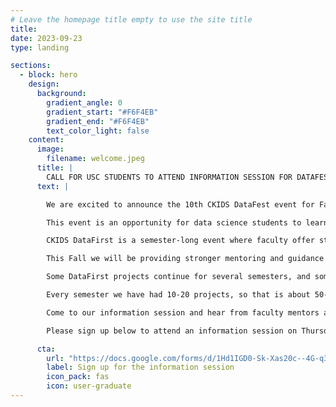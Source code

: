```yaml
---
# Leave the homepage title empty to use the site title
title:
date: 2023-09-23
type: landing

sections:
  - block: hero
    design:
      background:
        gradient_angle: 0
        gradient_start: "#F6F4EB"
        gradient_end: "#F6F4EB"
        text_color_light: false
    content:
      image:
        filename: welcome.jpeg
      title: |
        CALL FOR USC STUDENTS TO ATTEND INFORMATION SESSION FOR DATAFEST/DATAFIRST FALL 2023
      text: |

        We are excited to announce the 10th CKIDS DataFest event for Fall 2023.  It will be such a special event that we are renaming it DataFirst.

        This event is an opportunity for data science students to learn to work in teams with people who have different skills, to learn about different application domains, and to work on projects that can only be done with creative ideas.  Students commit to spending five to ten hours a week on DataFirst.

        CKIDS DataFirst is a semester-long event where faculty offer students an opportunity to work on real-world data science projects.  Several faculty advisors propose a project, each with some data and goals that should be feasible in a semester.  DataFest kicks off with 1-slide faculty pitches to an audience of potentially interested students.  Students submit their preferred projects and are assigned to one of their choices.  Each project is assigned 4-5 students that will work as a team through the semester.  The faculty advisor commits to meet with the students once a week, and may make available some senior student or postdoc in their group who knows the data well.  The students commit to spending 8-10hours a week on the project.  Students participate in a mid-semester presentation to report on their progress, and a final event where they report on results and we give a couple dozen awards.

        This Fall we will be providing stronger mentoring and guidance to students along the semester.  We will also be allocating space for students to work together and to attend tutorials/panels/QA sessions.

        Some DataFirst projects continue for several semesters, and some have led to publications and even helped jumpstart long-lived projects.

        Every semester we have had 10-20 projects, so that is about 50-100 students participating.  The students tend to be Viterbi masters students (some data science, some computer science and some from industrial systems engineering), but some are undergraduates and some students are in other schools as well.

        Come to our information session and hear from faculty mentors about projects that will be part of DataFirst this Fall semester.  Then you can decide if you want to sign up to participate.

        Please sign up below to attend an information session on Thursday August 31 at 5pm on campus.  You will be added to our mailing list.

      cta:
        url: "https://docs.google.com/forms/d/1Hd1IGD0-Sk-Xas20c--4G-q3koXzKcSlCNbVWLU0cKU"
        label: Sign up for the information session
        icon_pack: fas
        icon: user-graduate
---
```

